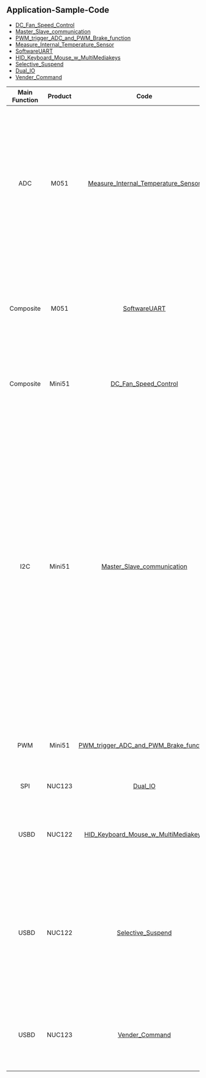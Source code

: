 Application-Sample-Code
-----------------------
- [DC_Fan_Speed_Control](http://www.nuvoton.com/opencms/resource-download.jsp?tp_GUID=EC0120151216133919)
- [Master_Slave_communication](http://www.nuvoton.com/opencms/resource-download.jsp?tp_GUID=EC0120151216134016)
- [PWM_trigger_ADC_and_PWM_Brake_function](http://www.nuvoton.com/opencms/resource-download.jsp?tp_GUID=EC0120151216134105)
- [Measure_Internal_Temperature_Sensor](http://www.nuvoton.com/opencms/resource-download.jsp?tp_GUID=EC0120151216133639)
- [SoftwareUART](http://www.nuvoton.com/opencms/resource-download.jsp?tp_GUID=EC0120151216133807)
- [HID_Keyboard_Mouse_w_MultiMediakeys](http://www.nuvoton.com/opencms/resource-download.jsp?tp_GUID=EC0120151216134204)
- [Selective_Suspend](http://www.nuvoton.com/opencms/resource-download.jsp?tp_GUID=EC0120151216134257)
- [Dual_IO](http://www.nuvoton.com/opencms/resource-download.jsp?tp_GUID=EC0120151216134343)
- [Vender_Command](http://www.nuvoton.com/opencms/resource-download.jsp?tp_GUID=EC0120151216134432)


| Main Function | Product  | Code | Description |
| :-----------: | :------: | :--: | :---------  |
|      ADC      |   M051   | [Measure_Internal_Temperature_Sensor](http://www.nuvoton.com/opencms/resource-download.jsp?tp_GUID=EC0120151216133639) | Transform band-gap voltage through ADC7, and then use band-gap voltage to calculate ADC reference voltage. After that, use ADC7 to transform the value detected by a temperature sensor to calculate the voltage of temperature sensor. |
|   Composite   |  M051 | [SoftwareUART](http://www.nuvoton.com/opencms/resource-download.jsp?tp_GUID=EC0120151216133807) | Use GPIO to create software UART if the number of hardware UART is insufficient. This example is to create UART protocol from GPIO through time interrupt. |
|   Composite   |  Mini51 | [DC_Fan_Speed_Control](http://www.nuvoton.com/opencms/resource-download.jsp?tp_GUID=EC0120151216133919) | The fan speed is captured by Timer0 Capture, and then adjusted through PWM2. |
|   I2C   |  Mini51 | [Master_Slave_communication](http://www.nuvoton.com/opencms/resource-download.jsp?tp_GUID=EC0120151216134016) | A master transfers data to a slave. That is, the master transfers the slave address to call the slave, and then sends the data address to the slave and keeps transmitting 10 data to the slave. The slave saves data in sequence to the data address. After the transmission, the master will start to read data; the master sends the slave address and data address to the slave, and gets 10 data back in sequence from the slave. At last, the master compares the received data with the original data for verification. | 
|   PWM   |  Mini51 | [PWM_trigger_ADC_and_PWM_Brake_function](http://www.nuvoton.com/opencms/resource-download.jsp?tp_GUID=EC0120151216134105) | PWM output is configured to trigger ADC, and can be stopped by brake function. |
|   SPI   |  NUC123 | [Dual_IO](http://www.nuvoton.com/opencms/resource-download.jsp?tp_GUID=EC0120151216134343) | Speed up SPI Read/Write function by using Dual I/O. | 
|   USBD  |  NUC122 | [HID_Keyboard_Mouse_w_MultiMediakeys](http://www.nuvoton.com/opencms/resource-download.jsp?tp_GUID=EC0120151216134204) | Support HID keyboard and mouse devices simultaneously. Add source code to control Multi-Media Keys and LEDs. |
|   USBD  |  NUC122 | [Selective_Suspend](http://www.nuvoton.com/opencms/resource-download.jsp?tp_GUID=EC0120151216134257) | Support USB Selective Suspend function:          1. Need to declare USB 2.0 device                        2. Add 0xee to String descriptor                        3. Support vender command                               4. Support Windows 8 or later             | 
|   USBD  |  NUC123 | [Vender_Command](http://www.nuvoton.com/opencms/resource-download.jsp?tp_GUID=EC0120151216134432)  | Vender command sends data through the control transfer. There are three steps: setup, data and status. |
